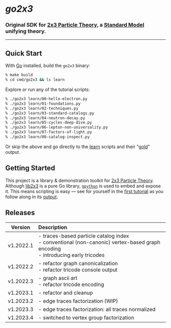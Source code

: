 # _go2x3_
### Original SDK for [2x3 Particle Theory](https://github.com/2x3systems/prime-materials), a [Standard Model](https://en.wikipedia.org/wiki/Standard_Model) unifying theory.

------------------------------



## Quick Start

With [Go](https://go.dev/doc/install) installed, build the `go2x3` binary:
```bash
% make build
% cd cmd/go2x3 && ls learn
```

Explore or run any of the tutorial scripts:
```bash
% ./go2x3 learn/00-hello-electron.py
% ./go2x3 learn/01-foundations.py
% ./go2x3 learn/02-techniques.py
% ./go2x3 learn/03-standard-catalogs.py
% ./go2x3 learn/04-neutron-decay.py
% ./go2x3 learn/05-cycles-deep-dive.py
% ./go2x3 learn/06-lepton-non-universality.py
% ./go2x3 learn/07-factors-of-light.py
% ./go2x3 learn/08-catalog-inspect.py
```

Or skip the above and go directly to the [learn](https://github.com/2x3systems/go2x3/tree/main/cmd/go2x3/learn) scripts and their "[gold](https://github.com/2x3systems/go2x3/tree/main/cmd/go2x3/learn/gold)" output.

## Getting Started

This project is a library & demonstration toolkit for [2x3 Particle Theory](https://github.com/2x3systems/prime-materials).  Although [lib2x3](http://https://github.com/2x3systems/go2x3/tree/main/lib2x3) is a pure Go library, [`gpython`](http://github.com/go-python/gpython) is used to embed and expose it.  This means scripting is easy  — see for yourself in the [first tutorial](https://github.com/2x3systems/go2x3/blob/main/cmd/go2x3/learn/01-foundations.py) as you follow along in its [output](https://github.com/2x3systems/go2x3/blob/main/cmd/go2x3/learn/gold/01-foundations.txt).


## Releases

| Version   | Description                                                                               |
|:---------:|:-------------------------------------------------------------------------------------------------|
| v1.2022.1 | - traces-based particle catalog index  <br/> - conventional (non-canonic) vertex-based graph encoding  <br/> - introducing early tricodes   |
| v1.2022.2 | - refactor graph canonicalization  <br/> - refactor tricode console output |
| v1.2022.3 | - graph ascii art <br/> - refactor tricode encoding |
| v1.2023.1 | - refactor and cleanup |
| v1.2023.2 | - edge traces factorization (WIP) |
| v1.2023.3 | - edge traces factorization: all traces normalized |
| v1.2023.4 | - switched to vertex group factorization  |

